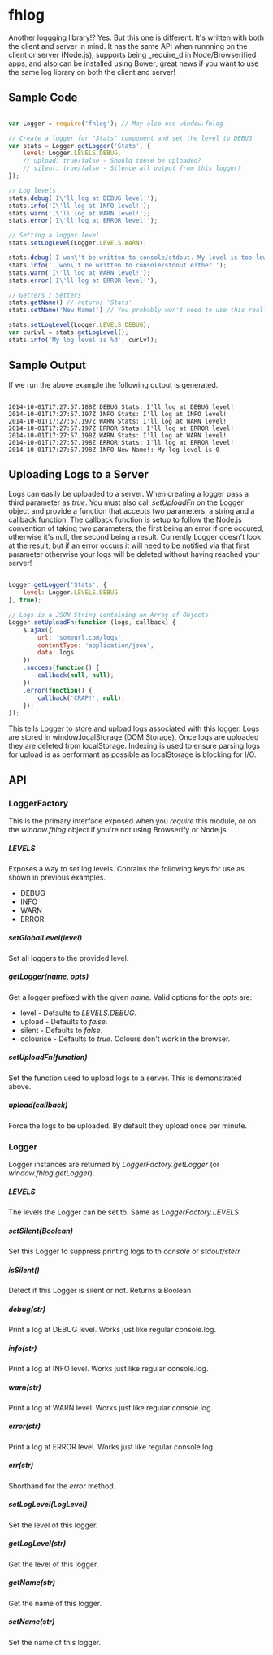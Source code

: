 fhlog
======

Another loggging library!? Yes. But this one is different. It's written with 
both the client and server in mind. It has the same API when runnning on the 
client or server (Node.js), supports being _require_d in Node/Browserified 
apps, and also can be installed using Bower; great news if you want to use the 
same log library on both the client and server!


## Sample Code
```javascript

var Logger = require('fhlog'); // May also use window.fhlog

// Create a logger for "Stats" component and set the level to DEBUG
var stats = Logger.getLogger('Stats', {
    level: Logger.LEVELS.DEBUG,
    // upload: true/false - Should these be uploaded?
    // silent: true/false - Silence all output from this logger?
});

// Log levels
stats.debug('I\'ll log at DEBUG level!');
stats.info('I\'ll log at INFO level!');
stats.warn('I\'ll log at WARN level!');
stats.error('I\'ll log at ERROR level!');

// Setting a logger level
stats.setLogLevel(Logger.LEVELS.WARN);

stats.debug('I won\'t be written to console/stdout. My level is too low.');
stats.info('I won\'t be written to console/stdout either!');
stats.warn('I\'ll log at WARN level!');
stats.error('I\'ll log at ERROR level!');

// Getters / Setters
stats.getName() // returns 'Stats'
stats.setName('New Name!') // You probably won't need to use this really

stats.setLogLevel(Logger.LEVELS.DEBUG);
var curLvl = stats.getLogLevel();
stats.info('My log level is %d', curLvl);

```

## Sample Output
If we run the above example the following output is generated.

```

2014-10-01T17:27:57.188Z DEBUG Stats: I'll log at DEBUG level!
2014-10-01T17:27:57.197Z INFO Stats: I'll log at INFO level!
2014-10-01T17:27:57.197Z WARN Stats: I'll log at WARN level!
2014-10-01T17:27:57.197Z ERROR Stats: I'll log at ERROR level!
2014-10-01T17:27:57.198Z WARN Stats: I'll log at WARN level!
2014-10-01T17:27:57.198Z ERROR Stats: I'll log at ERROR level!
2014-10-01T17:27:57.198Z INFO New Name!: My log level is 0

```

## Uploading Logs to a Server
Logs can easily be uploaded to a server. When creating a logger pass a third
parameter as *true*. You must also call *setUploadFn* on the Logger object and 
provide a function that accepts two parameters, a string and a callback 
function. The callback function is setup to follow the Node.js convention of 
taking two parameters; the first being an error if one occured, otherwise it's
null, the second being a result. Currently Logger doesn't look at the result, 
but if an error occurs it will need to be notified via that first parameter 
otherwise your logs will be deleted without having reached your server!

```javascript

Logger.getLogger('Stats', {
	level: Logger.LEVELS.DEBUG
}, true);

// Logs is a JSON String containing an Array of Objects
Logger.setUploadFn(function (logs, callback) {
	$.ajax({
		url: 'someurl.com/logs',
		contentType: 'application/json',
		data: logs
	})
	.success(function() {
		callback(null, null);
	})
	.error(function() {
		callback('CRAP!', null);
	});
});

```

This tells Logger to store and upload logs associated with this logger. Logs 
are stored in window.localStorage (DOM Storage). Once logs are uploaded they 
are deleted from localStorage. Indexing is used to ensure parsing logs for 
upload is as performant as possible as localStorage is blocking for I/O.

## API

### LoggerFactory
This is the primary interface exposed when you _require_ this module, or on the 
_window.fhlog_ object if you're not using Browserify or Node.js.

##### LEVELS
Exposes a way to set log levels. Contains the following keys for use as shown 
in previous examples.

* DEBUG
* INFO
* WARN
* ERROR

##### setGlobalLevel(level)
Set all loggers to the provided level.

##### getLogger(name, opts)
Get a logger prefixed with the given _name_. Valid options for the _opts_ are:

* level - Defaults to _LEVELS.DEBUG_.
* upload - Defaults to _false_.
* silent - Defaults to _false_.
* colourise - Defaults to _true_. Colours don't work in the browser.

##### setUploadFn(function)
Set the function used to upload logs to a server. This is demonstrated above.

##### upload(callback)
Force the logs to be uploaded. By default they upload once per minute.


### Logger
Logger instances are returned by _LoggerFactory.getLogger_ 
(or _window.fhlog.getLogger_).

##### LEVELS
The levels the Logger can be set to. Same as _LoggerFactory.LEVELS_

##### setSilent(Boolean)
Set this Logger to suppress printing logs to th _console_ or _stdout/sterr_

##### isSilent()
Detect if this Logger is silent or not. Returns a Boolean

##### debug(str)
Print a log at DEBUG level. Works just like regular console.log.

##### info(str)
Print a log at INFO level. Works just like regular console.log.

##### warn(str)
Print a log at WARN level. Works just like regular console.log.

##### error(str)
Print a log at ERROR level. Works just like regular console.log.

##### err(str)
Shorthand for the _error_ method.

##### setLogLevel(LogLevel)
Set the level of this logger.

##### getLogLevel(str)
Get the level of this logger.

##### getName(str)
Get the name of this logger.

##### setName(str)
Set the name of this logger.
